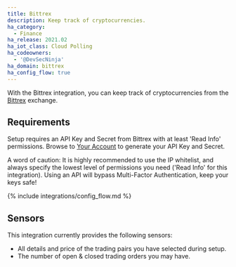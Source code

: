 ```yaml
---
title: Bittrex
description: Keep track of cryptocurrencies.
ha_category:
  - Finance
ha_release: 2021.02
ha_iot_class: Cloud Polling
ha_codeowners:
  - '@DevSecNinja'
ha_domain: bittrex
ha_config_flow: true
---
```


With the Bittrex integration, you can keep track of cryptocurrencies from the [Bittrex](https://bittrex.com/) exchange.

## Requirements

Setup requires an API Key and Secret from Bittrex with at least 'Read Info' permissions. Browse to [Your Account](https://global.bittrex.com/Manage?view=api) to generate your API Key and Secret.

<div class='note warning'>

A word of caution: It is highly recommended to use the IP whitelist, and always specify the lowest level of permissions you need ('Read Info' for this integration). Using an API will bypass Multi-Factor Authentication, keep your keys safe!

</div>

{% include integrations/config_flow.md %}

## Sensors

This integration currently provides the following sensors:

- All details and price of the trading pairs you have selected during setup.
- The number of open & closed trading orders you may have.
